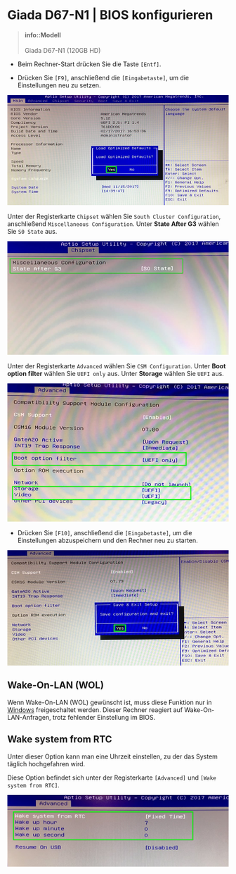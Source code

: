 # Giada D67-N1 | BIOS konfigurieren

> #### info::Modell
> Giada D67-N1 (120GB HD)

* Beim Rechner-Start drücken Sie die Taste `[Entf]`.

* Drücken Sie `[F9]`, anschließend die `[Eingabetaste]`, um die Einstellungen neu zu setzen.

![](../../images/BIOS_Giada-D67-N1_F9_Load-Defaults.jpg "BIOS-Einstellungen neusetzen")

Unter der Registerkarte `Chipset` wählen Sie `South Cluster Configuration`, anschließend `Miscellaneous Configuration`. Unter **State After G3** wählen Sie `S0 State` aus.

![](../../images/BIOS_Giada-F105D_PowerON.jpg "S0 State einstellen")

Unter der Registerkarte `Advanced` wählen Sie `CSM Configuration`. Unter **Boot option filter** wählen Sie `UEFI only` aus. Unter **Storage** wählen Sie `UEFI` aus.

![](../../images/BIOS_Giada-D67-N1_UEFI.jpg "UEFI einstellen")

* Drücken Sie `[F10]`, anschließend die `[Eingabetaste]`, um die Einstellungen abzuspeichern und den Rechner neu zu starten.

![](../../images/BIOS_Giada-F105D_F10_Save_and_Exit.jpg "Einstellungen abspeichern und Rechner neustarten")

## Wake-On-LAN (WOL)

Wenn Wake-On-LAN (WOL) gewünscht ist, muss diese Funktion nur in [Windows](/tips/wake-on-lan/README.md) freigeschaltet werden. Dieser Rechner reagiert auf Wake-On-LAN-Anfragen, trotz fehlender Einstellung im BIOS.

## Wake system from RTC

Unter dieser Option kann man eine Uhrzeit einstellen, zu der das System täglich hochgefahren wird.

Diese Option befindet sich unter der Registerkarte `[Advanced]` und `[Wake system from RTC]`.

![](../../images/BIOS_Giada-D67-N1_RTC-Wake.jpg "System wacht täglich um 7 Uhr auf")


